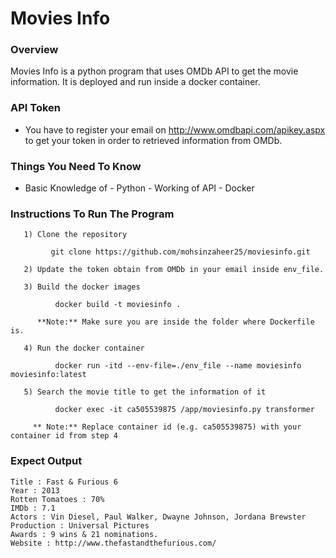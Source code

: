 # Movies Info

### Overview

Movies Info is a python program that uses OMDb API to get the movie information. It is deployed and run inside a docker container.

### API Token

- You have to register your email on http://www.omdbapi.com/apikey.aspx to get your token in order to retrieved information from OMDb.

### Things You Need To Know

- Basic Knowledge of - Python - Working of API - Docker

### Instructions To Run The Program

```
   1) Clone the repository

	     git clone https://github.com/mohsinzaheer25/moviesinfo.git

   2) Update the token obtain from OMDb in your email inside env_file.

   3) Build the docker images

          docker build -t moviesinfo .

      **Note:** Make sure you are inside the folder where Dockerfile is.

   4) Run the docker container

          docker run -itd --env-file=./env_file --name moviesinfo moviesinfo:latest

   5) Search the movie title to get the information of it

          docker exec -it ca505539875 /app/moviesinfo.py transformer

     ** Note:** Replace container id (e.g. ca505539875) with your container id from step 4
```

### Expect Output

```
Title : Fast & Furious 6
Year : 2013
Rotten Tomatoes : 70%
IMDb : 7.1
Actors : Vin Diesel, Paul Walker, Dwayne Johnson, Jordana Brewster
Production : Universal Pictures
Awards : 9 wins & 21 nominations.
Website : http://www.thefastandthefurious.com/
```
